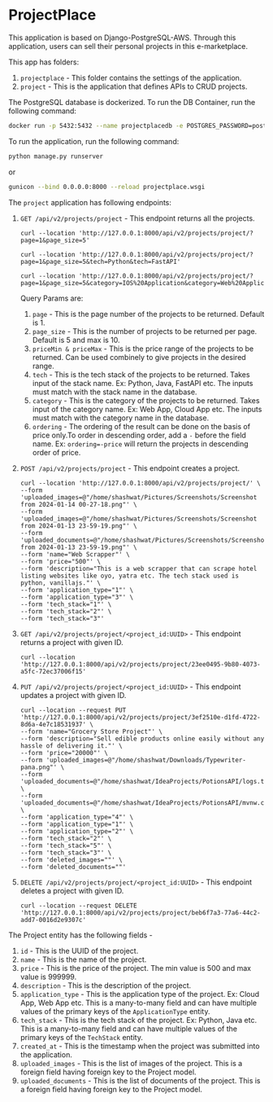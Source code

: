 # ProjectPlace

This application is based on Django-PostgreSQL-AWS.
Through this application, users can sell their personal projects in this e-marketplace.

This app has folders:

1. `projectplace` - This folder contains the settings of the application.
2. `project` - This is the application that defines APIs to CRUD projects.

The PostgreSQL database is dockerized. To run the DB Container, run the following command:

```bash
docker run -p 5432:5432 --name projectplacedb -e POSTGRES_PASSWORD=postgres -d postgres
```

To run the application, run the following command:

```bash
python manage.py runserver
```

or

```bash
gunicon --bind 0.0.0.0:8000 --reload projectplace.wsgi
```

The `project` application has following endpoints:

1. `GET /api/v2/projects/project` - This endpoint returns all the projects.

    ```curl
    curl --location 'http://127.0.0.1:8000/api/v2/projects/project/?page=1&page_size=5'
    ```

    ```curl
    curl --location 'http://127.0.0.1:8000/api/v2/projects/project/?page=1&page_size=5&tech=Python&tech=FastAPI'
    ```

    ```curl
    curl --location 'http://127.0.0.1:8000/api/v2/projects/project/?page=1&page_size=5&category=IOS%20Application&category=Web%20Application'
    ```

    Query Params are:

    1. `page` - This is the page number of the projects to be returned. Default is 1.
    2. `page_size` - This is the number of projects to be returned per page. Default is 5 and max is 10.
    3. `priceMin & priceMax` - This is the price range of the projects to be returned. Can be used combinely to give projects in the desired range.
    4. `tech` - This is the tech stack of the projects to be returned. Takes input of the stack name. Ex: Python, Java, FastAPI etc. The inputs must match with the stack name in the database.
    5. `category` - This is the category of the projects to be returned. Takes input of the category name. Ex: Web App, Cloud App etc. The inputs must match with the category name in the database.
    6. `ordering` - The ordering of the result can be done on the basis of price only.To order in descending order, add a `-` before the field name. Ex: `ordering=-price` will return the projects in descending order of price.

2. `POST /api/v2/projects/project` - This endpoint creates a project.

    ```curl
    curl --location 'http://127.0.0.1:8000/api/v2/projects/project/' \
    --form 'uploaded_images=@"/home/shashwat/Pictures/Screenshots/Screenshot from 2024-01-14 00-27-18.png"' \
    --form 'uploaded_images=@"/home/shashwat/Pictures/Screenshots/Screenshot from 2024-01-13 23-59-19.png"' \
    --form 'uploaded_documents=@"/home/shashwat/Pictures/Screenshots/Screenshot from 2024-01-13 23-59-19.png"' \
    --form 'name="Web Scrapper"' \
    --form 'price="500"' \
    --form 'description="This is a web scrapper that can scrape hotel listing websites like oyo, yatra etc. The tech stack used is python, vanillajs."' \
    --form 'application_type="1"' \
    --form 'application_type="3"' \
    --form 'tech_stack="1"' \
    --form 'tech_stack="2"' \
    --form 'tech_stack="3"'
    ```

3. `GET /api/v2/projects/project/<project_id:UUID>` - This endpoint returns a project with given ID.

    ```curl
    curl --location 'http://127.0.0.1:8000/api/v2/projects/project/23ee0495-9b80-4073-a5fc-72ec37006f15'
    ```

4. `PUT /api/v2/projects/project/<project_id:UUID>` - This endpoint updates a project with given ID.

    ```curl
    curl --location --request PUT 'http://127.0.0.1:8000/api/v2/projects/project/3ef2510e-d1fd-4722-8d6a-4e7c18531937' \
    --form 'name="Grocery Store Project"' \
    --form 'description="Sell edible products online easily without any hassle of delivering it."' \
    --form 'price="20000"' \
    --form 'uploaded_images=@"/home/shashwat/Downloads/Typewriter-pana.png"' \
    --form 'uploaded_documents=@"/home/shashwat/IdeaProjects/PotionsAPI/logs.txt"' \
    --form 'uploaded_documents=@"/home/shashwat/IdeaProjects/PotionsAPI/mvnw.cmd"' \
    --form 'application_type="4"' \
    --form 'application_type="1"' \
    --form 'application_type="2"' \
    --form 'tech_stack="2"' \
    --form 'tech_stack="5"' \
    --form 'tech_stack="3"' \
    --form 'deleted_images=""' \
    --form 'deleted_documents=""'
    ```

5. `DELETE /api/v2/projects/project/<project_id:UUID>` - This endpoint deletes a project with given ID.

    ```curl
    curl --location --request DELETE 'http://127.0.0.1:8000/api/v2/projects/project/beb6f7a3-77a6-44c2-add7-0016d2e9307c'
    ```

The Project entity has the following fields -

1. `id` - This is the UUID of the project.
2. `name` - This is the name of the project.
3. `price` - This is the price of the project. The min value is 500 and max value is 999999.
4. `description` - This is the description of the project.
5. `application_type` - This is the application type of the project. Ex: Cloud App, Web App etc. This is a many-to-many field and can have multiple values of the primary keys of the `ApplicationType` entity.
6. `tech_stack` - This is the tech stack of the project. Ex: Python, Java etc. This is a many-to-many field and can have multiple values of the primary keys of the `TechStack` entity.
7. `created_at` - This is the timestamp when the project was submitted into the application.
8. `uploaded_images` - This is the list of images of the project. This is a foreign field having foreign key to the Project model.
9. `uploaded_documents` - This is the list of documents of the project. This is a foreign field having foreign key to the Project model.
